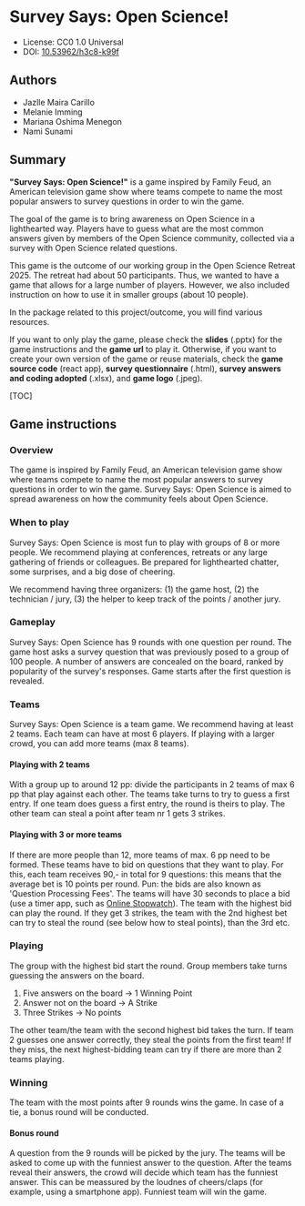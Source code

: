 ﻿# Survey Says: Open Science!

- License: CC0 1.0 Universal
- DOI: [10.53962/h3c8-k99f](https://doi.org/10.53962/h3c8-k99f)


## Authors

- Jazlle Maira Carillo 
- Melanie Imming
- Mariana Oshima Menegon
- Nami Sunami 


## Summary

**"Survey Says: Open Science!"** is a game inspired by Family Feud, an American television game show where teams compete to name the most popular answers to survey questions in order to win the game.

The goal of the game is to bring awareness on Open Science in a lighthearted way. Players have to guess what are the most common answers given by members of the Open Science community, collected via a survey with Open Science related questions. 

This game is the outcome of our working group in the Open Science Retreat 2025. The retreat had about 50 participants. Thus, we wanted to have a game that allows for a large number of players. However, we also included instruction on how to use it in smaller groups (about 10 people).   

In the package related to this project/outcome, you will find various resources. 

If you want to only play the game, please check the **slides** (.pptx) for the game instructions and the **game url** to play it. Otherwise, if you want to create your own version of the game or reuse materials, check the **game source code** (react app), **survey questionnaire** (.html), **survey answers and coding adopted** (.xlsx), and **game logo** (.jpeg).     


[TOC]


## Game instructions

### Overview

The game is inspired by Family Feud, an American television game show where teams compete to name the most popular answers to survey questions in order to win the game. Survey Says: Open Science is aimed to spread awareness on how the community feels about Open Science.

### When to play

Survey Says: Open Science is most fun to play with groups of 8 or more people. We recommend playing at conferences, retreats or any large gathering of friends or colleagues.
Be prepared for lighthearted chatter, some surprises, and a big dose of cheering.

We recommend having three organizers: (1) the game host, (2) the technician / jury, (3) the helper to keep track of the points / another jury.

### Gameplay

Survey Says: Open Science has 9 rounds with one question per round. The game host asks a survey question that was previously posed to a group of 100 people. A number of answers are concealed on the board, ranked by popularity of the survey's responses. Game starts after the first question is revealed.

### Teams

Survey Says: Open Science is a team game. We recommend having at least 2 teams. Each team can have at most 6 players. If playing with a larger crowd, you can add more teams (max 8 teams).   

#### Playing with 2 teams

With a group up to around 12 pp: divide the participants in 2 teams of max 6 pp that play against each other. The teams take turns to try to guess a first entry. If one team does guess a first entry, the round is theirs to play. The other team can steal a point after team nr 1 gets 3 strikes. 

#### Playing with 3 or more teams

If there are more people than 12, more teams of max. 6 pp need to be formed. These teams have to bid on questions that they want to play. For this, each team receives 90,- in total for 9 questions: this means that the average bet is 10 points per round. Pun: the bids are also known as 'Question Processing Fees'. The teams will have 30 seconds to place a bid (use a timer app, such as [Online Stopwatch](https://stopwatch-app.com/nl/timer/30_seconden)). The team with the highest bid can play the round. If they get 3 strikes, the team with the 2nd highest bet can try to steal the round (see below how to steal points), than the 3rd etc.


### Playing

The group with the highest bid start the round. Group members take turns guessing the answers on the board. 
1. Five answers on the board -> 1 Winning Point
1. Answer not on the board -> A Strike 
1. Three Strikes -> No points 

The other team/the team with the second highest bid takes the turn. If team 2 guesses one answer correctly, they steal the points from the first team! If they miss, the next highest-bidding team can try if there are more than 2 teams playing.

### Winning

The team with the most points after 9 rounds wins the game. In case of a tie, a bonus round will be conducted.

#### Bonus round

A question from the 9 rounds will be picked by the jury. The teams will be asked to come up with the funniest answer to the question. After the teams reveal their answers, the crowd will decide which team has the funniest answer. This can be meassured by the loudnes of cheers/claps (for example, using a smartphone app). Funniest team will win the game. 








